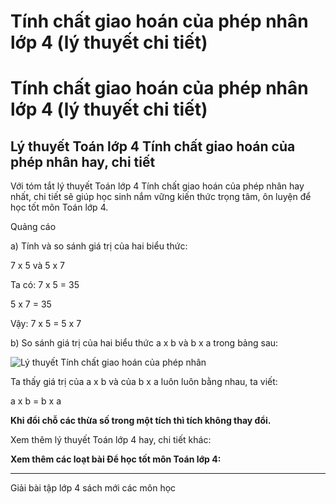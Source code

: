 # Tính chất giao hoán của phép nhân lớp 4 (lý thuyết chi tiết)

# Tính chất giao hoán của phép nhân lớp 4 (lý thuyết chi tiết)

## Lý thuyết Toán lớp 4 Tính chất giao hoán của phép nhân hay, chi tiết

Với tóm tắt lý thuyết Toán lớp 4 Tính chất giao hoán của phép nhân hay nhất, chi tiết sẽ giúp học sinh nắm vững kiến thức trọng tâm, ôn luyện để học tốt môn Toán lớp 4.

Quảng cáo

a) Tính và so sánh giá trị của hai biểu thức:

7 x 5 và 5 x 7

Ta có: 7 x 5 = 35

5 x 7 = 35

Vậy: 7 x 5 = 5 x 7

b) So sánh giá trị của hai biểu thức a x b và b x a trong bảng sau:

![Lý thuyết Tính chất giao hoán của phép nhân](https://vietjack.com/giai-toan-lop-4/images/ly-thuyet-tinh-chat-giao-hoan-cua-phep-nhan-93339.png)

Ta thấy giá trị của a x b và của b x a luôn luôn bằng nhau, ta viết:

a x b = b x a

**Khi đổi chỗ các thừa số trong một tích thì tích không thay đổi.**

Xem thêm lý thuyết Toán lớp 4 hay, chi tiết khác:

**Xem thêm các loạt bài Để học tốt môn Toán lớp 4:**

* * *

Giải bài tập lớp 4 sách mới các môn học
